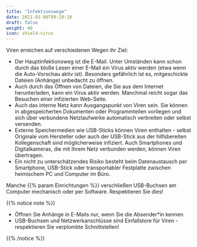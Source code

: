 ```yaml
---
title: "Infektionswege"
date: 2021-03-06T09:20:10
draft: false
weight: 40
icon: shield-virus
---
```


Viren erreichen auf verschiedenen Wegen ihr Ziel:

- Der Hauptinfektionsweg ist die E-Mail. Unter Umständen kann schon durch das bloße Lesen einer E-Mail ein Virus aktiv werden (etwa wenn die Auto-Vorschau aktiv ist). Besonders gefährlich ist es, mitgeschickte Dateien (Anhänge) unbedacht zu öffnen.
- Auch durch das Öffnen von Dateien, die Sie aus dem Internet herunterladen, kann ein Virus aktiv werden. Manchmal reicht sogar das Besuchen einer infizierten Web-Seite.
- Auch das interne Netz kann Ausgangspunkt von Viren sein. Sie können in abgespeicherten Dokumenten oder Programmteilen vorliegen und sich über verbundene Netzlaufwerke automatisch verbreiten oder selbst versenden.
- Externe Speichermedien wie USB-Sticks können Viren enthalten - selbst Originale vom Hersteller oder auch der USB-Stick aus der hilfsbereiten Kollegenschaft sind möglicherweise infiziert. Auch Smartphones und Digitalkameras, die mit Ihrem Netz verbunden werden, können Viren übertragen.
- Ein nicht zu unterschätzendes Risiko besteht beim Datenaustausch per Smartphone, USB-Stick oder transportabler Festplatte zwischen heimischem PC und Computer im Büro.

Manche {{% param Einrichtungen %}} verschließen USB-Buchsen am Computer mechanisch oder per Software. Respektieren Sie dies!

{{% notice note %}} 

- Öffnen Sie Anhänge in E-Mails nur, wenn Sie die Absender*in kennen
- USB-Buchsen und Netzwerkanschlüsse sind Einfallstore für Viren - respektieren Sie verplombte Schnittstellen!

{{% /notice %}}